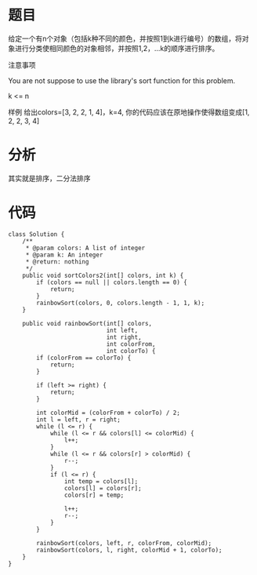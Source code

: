 # 题目
给定一个有n个对象（包括k种不同的颜色，并按照1到k进行编号）的数组，将对象进行分类使相同颜色的对象相邻，并按照1,2，...k的顺序进行排序。

 注意事项

You are not suppose to use the library's sort function for this problem.

k <= n

样例
给出colors=[3, 2, 2, 1, 4]，k=4, 你的代码应该在原地操作使得数组变成[1, 2, 2, 3, 4]

# 分析
其实就是排序，二分法排序

# 代码
```
class Solution {
    /**
     * @param colors: A list of integer
     * @param k: An integer
     * @return: nothing
     */
    public void sortColors2(int[] colors, int k) {
        if (colors == null || colors.length == 0) {
            return;
        }
        rainbowSort(colors, 0, colors.length - 1, 1, k);
    }
    
    public void rainbowSort(int[] colors,
                            int left,
                            int right,
                            int colorFrom,
                            int colorTo) {
        if (colorFrom == colorTo) {
            return;
        }
        
        if (left >= right) {
            return;
        }
        
        int colorMid = (colorFrom + colorTo) / 2;
        int l = left, r = right;
        while (l <= r) {
            while (l <= r && colors[l] <= colorMid) {
                l++;
            }
            while (l <= r && colors[r] > colorMid) {
                r--;
            }
            if (l <= r) {
                int temp = colors[l];
                colors[l] = colors[r];
                colors[r] = temp;
                
                l++;
                r--;
            }
        }
        
        rainbowSort(colors, left, r, colorFrom, colorMid);
        rainbowSort(colors, l, right, colorMid + 1, colorTo);
    }
}
```
